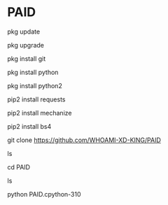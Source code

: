 # PAID

pkg update

pkg upgrade

pkg install git

pkg install python

pkg install python2

pip2 install requests

pip2 install mechanize

pip2 install bs4


git clone https://github.com/WHOAMI-XD-KING/PAID

ls

cd PAID

ls

python  PAID.cpython-310





